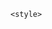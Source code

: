 <html>
  <head>
  <meta charset="UTF-8">
    <meta name="viewport" content="width=device-width, initial-scale=1.0">
  <title>Lord Vision</title>
   
    <style>
    
  </style>
  </head>
  <body>
    
  </body>
</html>
